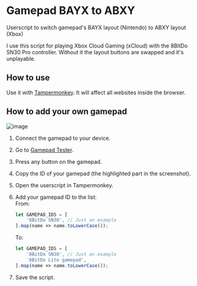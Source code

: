 # Gamepad BAYX to ABXY
Userscript to switch gamepad's BAYX layout (Nintendo) to ABXY layout (Xbox)  

I use this script for playing Xbox Cloud Gaming (xCloud) with the 8BitDo SN30 Pro controller. Without it the layout buttons are swapped and it's unplayable.  

## How to use
Use it with [Tampermonkey](https://tampermonkey.net). It will affect all websites inside the browser.  

## How to add your own gamepad
![image](https://github.com/redphx/gamepad-bayx-abxy/assets/96280/929645be-ceef-4af6-8d27-9c35798d7713)

1. Connect the gamepad to your device.
2. Go to [Gamepad Tester](https://hardwaretester.com/gamepad).
3. Press any button on the gamepad.
4. Copy the ID of your gamepad (the highlighted part in the screenshot).
5. Open the userscript in Tampermonkey.
6. Add your gamepad ID to the list:  
   From:
   ```js
   let GAMEPAD_IDS = [
       '8BitDo SN30', // Just an example
   ].map(name => name.toLowerCase());
   ```

   To:
   ```js
   let GAMEPAD_IDS = [
       '8BitDo SN30', // Just an example
       '8BitDo Lite gamepad',
   ].map(name => name.toLowerCase());
   ```
7. Save the script.

